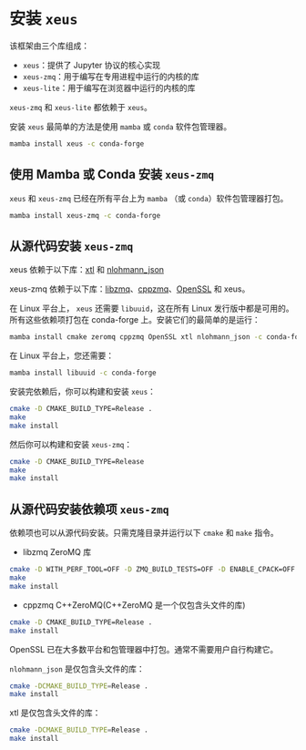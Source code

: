 # 安装 `xeus`

该框架由三个库组成：
- `xeus`：提供了 Jupyter 协议的核心实现
- `xeus-zmq`：用于编写在专用进程中运行的内核的库
- `xeus-lite`：用于编写在浏览器中运行的内核的库

`xeus-zmq` 和 `xeus-lite` 都依赖于 `xeus`。

安装 `xeus` 最简单的方法是使用 `mamba` 或 `conda` 软件包管理器。
```bash
mamba install xeus -c conda-forge
```

## 使用 Mamba 或 Conda 安装 `xeus-zmq`

`xeus` 和 `xeus-zmq` 已经在所有平台上为 `mamba` （或 `conda`）软件包管理器打包。

```bash
mamba install xeus-zmq -c conda-forge
```

## 从源代码安装 `xeus-zmq`

xeus 依赖于以下库：[xtl](https://github.com/xtensor-stack/xtl) 和 [nlohmann_json](https://github.com/nlohmann/json)

xeus-zmq 依赖于以下库：[libzmq](https://github.com/zeromq/libzmq)、[cppzmq](https://github.com/zeromq/cppzmq)、[OpenSSL](https://github.com/OpenSSL/OpenSSL) 和 xeus。

在 Linux 平台上， `xeus` 还需要 `libuuid`，这在所有 Linux 发行版中都是可用的。所有这些依赖项打包在 conda-forge 上。安装它们的最简单的是运行：
```bash
mamba install cmake zeromq cppzmq OpenSSL xtl nlohmann_json -c conda-forge
```
在 Linux 平台上，您还需要：
```bash
mamba install libuuid -c conda-forge
```
安装完依赖后，你可以构建和安装 `xeus`：
```bash
cmake -D CMAKE_BUILD_TYPE=Release .
make
make install
```
然后你可以构建和安装 `xeus-zmq`：
```bash
cmake -D CMAKE_BUILD_TYPE=Release
make
make install
```

## 从源代码安装依赖项 `xeus-zmq`

依赖项也可以从源代码安装。只需克隆目录并运行以下 `cmake` 和 `make` 指令。

- libzmq  ZeroMQ 库
```bash
cmake -D WITH_PERF_TOOL=OFF -D ZMQ_BUILD_TESTS=OFF -D ENABLE_CPACK=OFF -D CMAKE_BUILD_TYPE=Release .
make
make install
```
- cppzmq  C++ZeroMQ(C++ZeroMQ 是一个仅包含头文件的库)
```bash
cmake -D CMAKE_BUILD_TYPE=Release .
make install
```

OpenSSL 已在大多数平台和包管理器中打包。通常不需要用户自行构建它。

`nlohmann_json` 是仅包含头文件的库：
```bash
cmake -DCMAKE_BUILD_TYPE=Release .
make install
```
xtl 是仅包含头文件的库：
```bash
cmake -DCMAKE_BUILD_TYPE=Release .
make install
```
